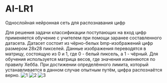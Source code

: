 # AI-LR1
Однослойная нейронная сеть для распознавания цифр

Для решения задачи классификации поступающих на вход цифр применяется обучение с учителем при помощи заранее составленного датасета. Датасет состоит из чёрно-белых bmp-изображений цифр размером 28х28 пикселей. Данные изображения переводятся в матрицу, состоящую из 0 и 1, где 0 - белый пиксель, а 1 - чёрный. Для обучения используется матрица весов, где значения изменяются по правилу Хебба. При достижении определённого лимита, который устанавливается в данном случае опытным путём, цифра распознаётся верно. 
![1](https://user-images.githubusercontent.com/51208839/198050837-3913a7f9-53be-4638-882f-f1130ce76afd.png)
![2](https://user-images.githubusercontent.com/51208839/198051049-65f0d0a7-7811-4b5b-826d-4af7d5c9bd40.png)
![3](https://user-images.githubusercontent.com/51208839/198051657-198e8dc7-303a-403b-ad80-b5384a7e416c.png)
